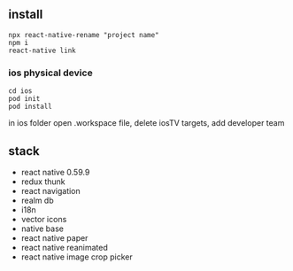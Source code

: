 ## install

```
npx react-native-rename "project name"
npm i
react-native link
```

### ios physical device

```
cd ios
pod init
pod install
```

in ios folder open .workspace file, delete iosTV targets, add developer team

## stack

- react native 0.59.9
- redux thunk
- react navigation
- realm db
- i18n
- vector icons
- native base
- react native paper
- react native reanimated
- react native image crop picker
